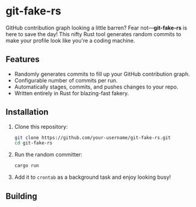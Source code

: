 # git-fake-rs

GitHub contribution graph looking a little barren? Fear not—**git-fake-rs** is here to save the day! This nifty Rust tool generates random commits to make your profile look like you're a coding machine.

## Features

- Randomly generates commits to fill up your GitHub contribution graph.
- Configurable number of commits per run.
- Automatically stages, commits, and pushes changes to your repo.
- Written entirely in Rust for blazing-fast fakery.

## Installation

1. Clone this repository:
   ```bash
   git clone https://github.com/your-username/git-fake-rs.git
   cd git-fake-rs
   ```

2. Run the random committer:
   ```bash
   cargo run
   ```

3. Add it to `crontab` as a background task and enjoy looking busy!

## Building
